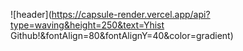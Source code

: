 ![header](https://capsule-render.vercel.app/api?type=waving&height=250&text=Yhist Github!&fontAlign=80&fontAlignY=40&color=gradient)

<!---
yhist/yhist is a ✨ special ✨ repository because its `README.md` (this file) appears on your GitHub profile.
You can click the Preview link to take a look at your changes.
--->
